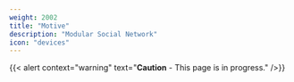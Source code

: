 ```yaml
---
weight: 2002
title: "Motive"
description: "Modular Social Network"
icon: "devices"
---
```


{{< alert context="warning" text="**Caution** - This page is in progress." />}}
